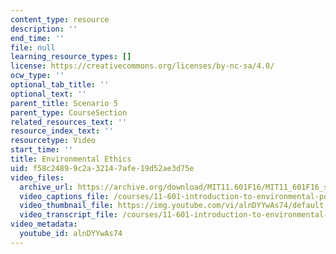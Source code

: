 ```yaml
---
content_type: resource
description: ''
end_time: ''
file: null
learning_resource_types: []
license: https://creativecommons.org/licenses/by-nc-sa/4.0/
ocw_type: ''
optional_tab_title: ''
optional_text: ''
parent_title: Scenario 5
parent_type: CourseSection
related_resources_text: ''
resource_index_text: ''
resourcetype: Video
start_time: ''
title: Environmental Ethics
uid: f58c2489-9c2a-3214-7afe-19d52ae3d75e
video_files:
  archive_url: https://archive.org/download/MIT11.601F16/MIT11_601F16_s05_300k.mp4
  video_captions_file: /courses/11-601-introduction-to-environmental-policy-and-planning-fall-2016/80ebe8362d035b22a417759c3e9b449a_alnDYYwAs74.vtt
  video_thumbnail_file: https://img.youtube.com/vi/alnDYYwAs74/default.jpg
  video_transcript_file: /courses/11-601-introduction-to-environmental-policy-and-planning-fall-2016/d5c87101eb1ff657af435a41bd46691a_alnDYYwAs74.pdf
video_metadata:
  youtube_id: alnDYYwAs74
---
```

